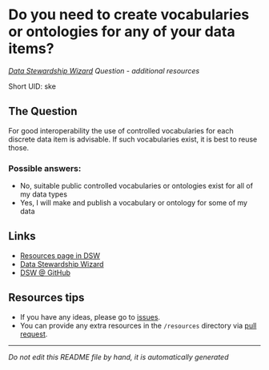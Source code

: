 # Do you need to create vocabularies or ontologies for any of your data items?

*[Data Stewardship Wizard] Question - additional resources*

Short UID: ske

## The Question

For good interoperability the use of controlled vocabularies for each discrete data item is advisable. If such vocabularies exist, it is best to reuse those.

### Possible answers:

  * No, suitable public controlled vocabularies or ontologies exist for all of my data types 
  * Yes, I will make and publish a vocabulary or ontology for some of my data 

## Links

  * [Resources page in DSW]
  * [Data Stewardship Wizard]
  * [DSW @ GitHub]


## Resources tips

  * If you have any ideas, please go to [issues].
  * You can provide any extra resources in the `/resources` directory via [pull request].

----

*Do not edit this README file by hand, it is automatically generated*

[Data Stewardship Wizard]: https://dmp.fairdata.solutions
[Resources page in DSW]: https://dmp.fairdata.solutions/resources/ske
[DSW @ GitHub]: https://github.com/DataStewardshipWizard
[issues]: https://help.github.com/articles/about-issues/
[pull request]: https://help.github.com/articles/about-pull-requests/